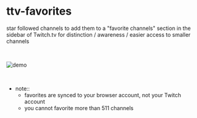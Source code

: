 # ttv-favorites
<!-- # [ttv-favorites]() -->

star followed channels to add them to a "favorite channels" section in the sidebar of Twitch.tv for distinction / awareness / easier access to smaller channels

<br/>

![demo](./images/demo.gif)

<br/>

- note::
	- favorites are synced to your browser account, not your Twitch account
	- you cannot favorite more than 511 channels
